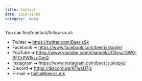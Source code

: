 ```yaml
---
title: Contact
date: 2019-11-03
category: 'meta'
---
```


You can find/contact/follow us at:

- Twitter ➜ https://twitter.com/BeerjsSk
- Facebook ➜ https://www.facebook.com/beerjsskopje/
- YouTube ➜ https://www.youtube.com/channel/UCScyJr3W0-BFCrPW1kLcGmQ
- Instagram ➜ https://www.instagram.com/beer.js.skopje/
- Discord ➜ https://discord.gg/KFwsH7jc
- E-mail ➜ <a href="mailto:hello@beerjs.mk">hello@beerjs.mk</a>
